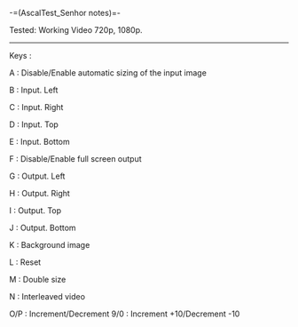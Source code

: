 -=(AscalTest_Senhor notes)=-

Tested: Working Video 720p, 1080p.

___
Keys :

A : Disable/Enable automatic sizing of the input image

B : Input. Left

C : Input. Right

D : Input. Top

E : Input. Bottom

F : Disable/Enable full screen output

G : Output. Left

H : Output. Right

I : Output. Top

J : Output. Bottom

K : Background image

L : Reset

M : Double size

N : Interleaved video

O/P : Increment/Decrement 9/0 : Increment +10/Decrement -10

